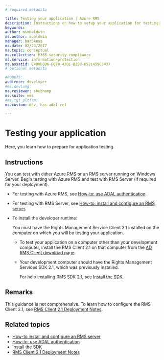 ```yaml
---
# required metadata

title: Testing your application | Azure RMS
description: Instructions on how to setup your application for testing.
keywords:
author: msmbaldwin
ms.author: mbaldwin
manager: barbkess
ms.date: 02/23/2017
ms.topic: conceptual
ms.collection: M365-security-compliance
ms.service: information-protection
ms.assetid: E480D8D6-F070-43D1-B2B0-6921459C3437
# optional metadata

#ROBOTS:
audience: developer
#ms.devlang:
ms.reviewer: shubhamp
ms.suite: ems
#ms.tgt_pltfrm:
ms.custom: dev, has-adal-ref

---
```


# Testing your application

Here, you learn how to prepare for application testing.

## Instructions

You can test with either Azure RMS or an RMS server running on Windows Server.  Begin testing with Azure RMS and test with RMS Server (if required for your deployment).

- For testing with Azure RMS, see [How-to: use ADAL authentication](how-to-use-adal-authentication.md).
- For testing with RMS Server, see [How-to: install and configure an RMS server](how-to-install-and-configure-an-rms-server.md).
- To install the developer runtime:

   You must have the Rights Management Service Client 2.1 installed on the computer on which you will be testing your application.
  - To test your application on a computer other than your development computer, install the RMS Client 2.1 on that computer from the [AD RMS Client download page](https://www.microsoft.com/download/details.aspx?id=38396).
  - Your development computer should have the Rights Management Services SDK 2.1, which was previously installed.

    For help installing RMS SDK 2.1, see [Install the SDK](install-the-rms-sdk.md).

## Remarks

This guidance is not comprehensive. To learn how to configure the RMS Client 2.1, see [RMS Client 2.1 Deployment Notes](https://technet.microsoft.com/library/jj159267(WS.10).aspx).

## Related topics

* [How-to install and configure an RMS server](how-to-install-and-configure-an-rms-server.md)
* [How-to: use ADAL authentication](how-to-use-adal-authentication.md)
* [Install the SDK](install-the-rms-sdk.md)
* [RMS Client 2.1 Deployment Notes](https://technet.microsoft.com/library/jj159267(WS.10).aspx)
